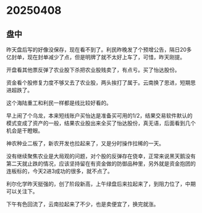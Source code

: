 # 20250408

## 盘中

昨天盘后写的好像没保存，现在看不到了。利民昨晚发了个预增公告，隔日20多亿封单，现在封单减少了点，但是明牌了就不太好上车了，可惜，昨天刚提。

开盘看其他票反弹了农业股下杀把农业股贱卖了，有点亏。买了怡达股份。

资金看个股修复力度不够又去了农业股，两头挨打了属于。云南换了思进，短期思进超跌了。

这个海陆重工和利民一样都是线比较好看的。

早上闹了个乌龙，本来短线账户买怡达是准备买可用的1/2，结果交易软件默认的模式变成了资产的一般，结果农业股出来全买了怡达股份，真无语，后面看到几个机会是干瞪眼。

神农种业二板了，新农开发也拉起来了，又是分时操作拉稀的一天。

没有继续聚焦农业是大局观的问题，对个股的反弹存在侥幸，正常来说黑天鹅没有第二天就止跌的情况，应该坚持留在有资金做的防御品种里，另外就是资金抱团的连板标的，今天2进3成功的很多，就不点了。

利尔化学昨天挺强的，创了阶段新高，上午绿盘后来拉起来了，到阻力位了，中期可以关注下。

下午有色回流了，云南拉起来了不少，也是卖便宜了，换完就涨。
